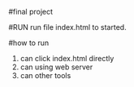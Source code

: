 #final project


#RUN
run file index.html to started. 

#how to run
1. can click index.html directly
2. can using web server
3. can other tools
